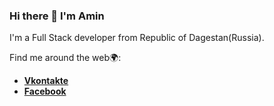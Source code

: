 ### Hi there 👋 I'm Amin

I'm a Full Stack developer from Republic of Dagestan(Russia).

Find me around the web🌍:
- **[Vkontakte](http://vk.com/Aminpwnz)**
- **[Facebook](https://www.facebook.com/amin.saypudinov/)**
<!--
**Aminsayp/Aminsayp** is a ✨ _special_ ✨ repository because its `README.md` (this file) appears on your GitHub profile.

Here are some ideas to get you started:

- 🔭 I’m currently working on ...
- 🌱 I’m currently learning ...
- 👯 I’m looking to collaborate on ...
- 🤔 I’m looking for help with ...
- 💬 Ask me about ...
- 📫 How to reach me: ...
- 😄 Pronouns: ...
- ⚡ Fun fact: ...
-->
